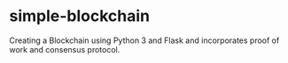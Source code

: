 # simple-blockchain

Creating a Blockchain using Python 3 and Flask and incorporates proof of work and consensus protocol.
